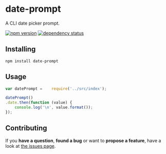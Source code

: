 # date-prompt

A CLI date picker prompt.

[![npm version](https://img.shields.io/npm/v/date-prompt.svg)](https://www.npmjs.com/package/date-prompt)
[![dependency status](https://img.shields.io/david/derhuerst/date-prompt.svg)](https://david-dm.org/derhuerst/date-prompt)



## Installing

```shell
npm install date-prompt
```



## Usage

```javascript
var datePrompt =	require('../src/index');

datePrompt()
.date.then(function (value) {
	console.log('\n', value.format());
});
```



## Contributing

If you **have a question**, **found a bug** or want to **propose a feature**, have a look at [the issues page](https://github.com/derhuerst/date-prompt/issues).
